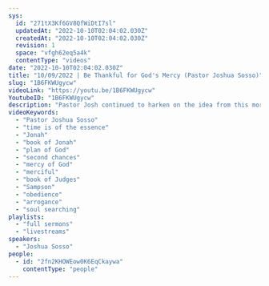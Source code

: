 ```yaml
---
sys:
  id: "271tX3Kf6GV8QfWiDtI7sl"
  updatedAt: "2022-10-10T02:04:02.030Z"
  createdAt: "2022-10-10T02:04:02.030Z"
  revision: 1
  space: "vfgh62eq5a4k"
  contentType: "videos"
date: "2022-10-10T02:04:02.030Z"
title: "10/09/2022 | Be Thankful for God's Mercy (Pastor Joshua Sosso)"
slug: "1B6FKWUgycw"
videoLink: "https://youtu.be/1B6FKWUgycw"
YoutubeID: "1B6FKWUgycw"
description: "Pastor Josh continued to harken on the idea from this morning that time is of the essence for us to get our hearts right. Pastor Josh focused on the story of Jonah and how Jonah neglected the plan of God. Jonah ran from God and God continued to give him second chances. God didn't have to use Jonah, but he was merciful even when Jonah did his own thing. Pastor Josh also brings up the story of Sampson. Sampson's parents obeyed all the commands of the Lord, but Sampson was so arrogant to do his own thing. However, God used him despite his arrogance to kill the Philistines. In both of these stories, God was merciful when they did their own plans. Can you imagine how great Sampson and Jonah would have been if they followed God's will? God has continued to give us second chances while we did our own thing. It is time for us to do soul searching and turn our lives to God's plan. Let's not make God wait for another generation. We need to get in line now, before it's too late. This sermon was delivered at Freedom Fellowship Church International in San Antonio, TX.\n"
videoKeywords:
  - "Pastor Joshua Sosso"
  - "time is of the essence"
  - "Jonah"
  - "book of Jonah"
  - "plan of God"
  - "second chances"
  - "mercy of God"
  - "merciful"
  - "book of Judges"
  - "Sampson"
  - "obedience"
  - "arrogance"
  - "soul searching"
playlists:
  - "full sermons"
  - "livestreams"
speakers:
  - "Joshua Sosso"
people:
  - id: "2fn2KHOWEow0K6EqCkaywa"
    contentType: "people"
---
```

